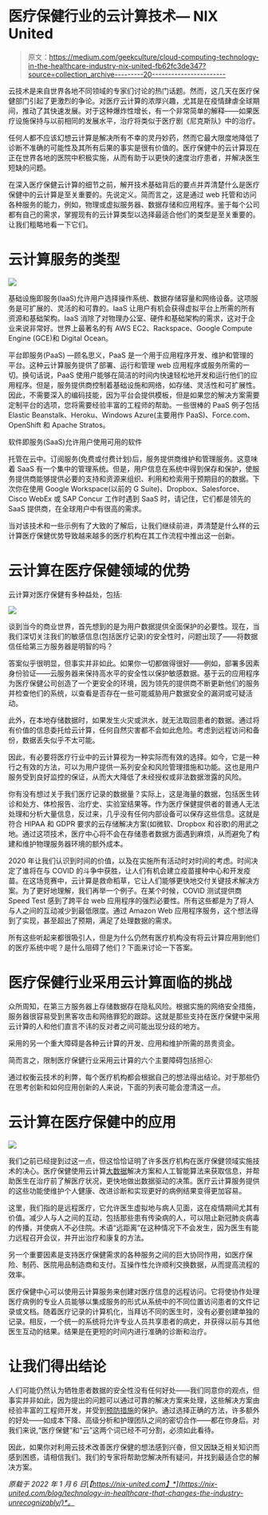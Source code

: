 # 医疗保健行业的云计算技术— NIX United

> 原文：<https://medium.com/geekculture/cloud-computing-technology-in-the-healthcare-industry-nix-united-fb62fc3de347?source=collection_archive---------20----------------------->

云技术是来自世界各地不同领域的专家们讨论的热门话题。然而，这几天在医疗保健部门引起了更激烈的争论。对医疗云计算的浓厚兴趣，尤其是在疫情肆虐全球期间，推动了其快速发展。对于这种爆炸性增长，有一个非常简单的解释——如果医疗设施保持与以前相同的发展水平，治疗将类似于医疗剧《尼克斯队》中的治疗。

任何人都不应该幻想云计算是解决所有不幸的灵丹妙药，然而它最大限度地降低了诊断不准确的可能性及其所有后果的事实是很有价值的。医疗保健中的云计算现在正在世界各地的医院中积极实施，从而有助于以更快的速度治疗患者，并解决医生短缺的问题。

在深入医疗保健云计算的细节之前，解开技术基础背后的要点并弄清楚什么是医疗保健中的云计算是至关重要的。先说定义。简而言之，这是通过 web 托管和访问各种服务的能力，例如，物理或虚拟服务器、数据存储和应用程序。鉴于每个公司都有自己的需求，掌握现有的云计算类型以选择最适合他们的类型是至关重要的。让我们粗略地看一下它们。

# 云计算服务的类型

![](img/2656771d5941cbe3ed4e6849b341f771.png)

基础设施即服务(IaaS)允许用户选择操作系统、数据存储容量和网络设备。这项服务是可扩展的、灵活的和可靠的。IaaS 让用户有机会获得虚拟平台上所需的所有资源和基础架构。IaaS 消除了对物理办公室、硬件和基础架构的需求，这对于企业来说非常好。世界上最著名的有 AWS EC2、Rackspace、Google Compute Engine (GCE)和 Digital Ocean。

平台即服务(PaaS) —顾名思义，PaaS 是一个用于应用程序开发、维护和管理的平台。这种云计算服务提供了部署、运行和管理 web 应用程序或服务所需的一切。换句话说，PaaS 使用户能够在简洁的时间内快速轻松地开发和运行他们的应用程序。但是，服务提供商控制着基础设施和网络，如存储、灵活性和可扩展性。因此，不需要深入的编码技能，因为平台会提供模板，但是如果您的解决方案需要定制平台的选项，您将需要经验丰富的工程师的帮助。一些很棒的 PaaS 例子包括 Elastic Beanstalk、Heroku、Windows Azure(主要用作 PaaS)、Force.com、OpenShift 和 Apache Stratos。

软件即服务(SaaS)允许用户使用可用的软件

托管在云中。订阅服务(免费或付费计划)后，服务提供商维护和管理服务。这意味着 SaaS 有一个集中的管理系统。但是，用户信息在系统中得到保存和保护，使服务提供商能够提供必要的支持和资源来组织、利用和检索用于预期目的的数据。下次你在使用 Google Workspace(以前的 G Suite)、Dropbox、Salesforce、Cisco WebEx 或 SAP Concur 工作时遇到 SaaS 时，请记住，它们都是领先的 SaaS 提供商，在全球用户中有很高的需求。

当对该技术和一些示例有了大致的了解后，让我们继续前进，弄清楚是什么样的云计算医疗保健优势导致越来越多的医疗机构在其工作流程中推出这一创新。

# 云计算在医疗保健领域的优势

云计算对医疗保健有多种益处，包括:

![](img/83ccafc6806069494d336e5d792c6f93.png)

谈到当今的商业世界，首先想到的是为用户数据提供全面保护的必要性。现在，当我们深切关注我们的敏感信息(包括医疗记录)的安全性时，问题出现了——将数据信任给第三方服务器是明智的吗？

答案似乎很明显，但事实并非如此。如果你一切都做得很好——例如，部署多因素身份验证——云服务器来保持高水平的安全性以保护敏感数据。基于云的应用程序为医疗保健公司创造了一个更安全的环境，因为领先的提供商不断更新他们的服务并检查他们的系统，以查看是否存在一些可能威胁用户数据安全的漏洞或可疑活动。

此外，在本地存储数据时，如果发生火灾或洪水，就无法取回患者的数据。通过将有价值的信息委托给云计算，任何自然灾害都不会如此危险。考虑到远程访问和备份，数据丢失似乎不太可能。

因此，有必要将医疗行业中的云计算视为一种实际而有效的选择。如今，它是一种行之有效的方法，可以为用户提供一系列安全和风险管理措施和功能。这也是用户服务受到良好监控的保证，从而大大降低了未经授权或非法数据泄露的风险。

你有没有想过关于我们医疗记录的数据量？实际上，这是海量的数据，包括医生转诊和处方、体检报告、治疗史、实验室结果等。作为医疗保健提供者的普通人无法处理和分析大量信息，反过来，几乎没有任何内部设备可以保存这些信息。这就是符合 HIPAA 和 GDPR 要求的云存储解决方案(如微软、Dropbox 和谷歌)的用武之地。通过这项技术，医疗中心将不会在存储患者数据方面遇到麻烦，从而避免了构建和维护物理服务器环境的额外成本。

2020 年让我们认识到时间的价值，以及在实施所有活动时对时间的考虑。时间决定了谁将在与 COVID 的斗争中获胜，让人们有机会建立疫苗接种中心和开发疫苗。在这场竞赛中，云计算是救命稻草，它让人们能够更快地交付关键技术解决方案。为了更好地理解，我们再举一个例子。在某个时候，COVID 测试提供商 Speed Test 感到了跨平台 web 应用程序的强烈必要性。所有这些都是为了将人与人之间的互动减少到最低限度。通过 Amazon Web 应用程序服务，这个想法得到了实现，甚至超出了预期，满足了处理数据的需求。

所有这些听起来都很吸引人，但是为什么仍然有医疗机构没有将云计算应用到他们的医疗系统中呢？是什么阻碍了他们？下面来讨论一下答案。

# 医疗保健行业采用云计算面临的挑战

众所周知，在第三方服务器上存储数据存在隐私风险。根据实施的网络安全措施，服务器很容易受到黑客攻击和网络罪犯的跟踪。这就是那些支持在医疗保健中采用云计算的人和他们直言不讳的反对者之间可能出现分歧的地方。

采用的另一个重大障碍是各种云计算的开发、应用和维护所需的昂贵资金。

简而言之，限制医疗保健行业采用云计算的六个主要障碍包括担心:

通过权衡云技术的利弊，每个医疗机构都会根据自己的想法得出结论。对于那些仍在思考创新和如何应用创新的人来说，下面的列表可能会澄清这一点。

# 云计算在医疗保健中的应用

![](img/89c37f6a0957679213f524d4d55deb89.png)

我们之前已经提到过这一点，但这恰恰证明了许多医疗机构在医疗保健领域实施技术的决心。医疗保健使用云计算[大数据](https://nix-united.com/services/big-data-management-services-data-engineering/)解决方案和人工智能算法来获取信息，并帮助医生在治疗前了解医疗状况，更快地做出数据驱动的决策。医疗云计算服务提供的这些功能使维护个人健康、改进诊断和实现更好的病例结果变得更加容易。

这里，我们指的是远程医疗，它允许医生虚拟地与病人见面，这在疫情期间尤其有价值。减少人与人之间的互动，包括那些患有传染病的人，可以阻止新冠肺炎病毒的传播，并使病人不必住院。术语“远距离”在这种情况下不会发生，因为医生有能力远程召开会议，并开出治疗和康复的方法。

另一个重要因素是支持医疗保健需求的各种服务之间的巨大协同作用，如医疗保险、制药、医院用品制造商和支付。互操作性允许顺利交换数据，从而提高流程的效率。

医疗保健中心可以使用云计算服务来创建对医疗信息的远程访问。它将使协作处理医疗病例的专业人员能够以集成服务的形式从系统中的不同位置访问患者的文件记录或文档。随着医疗记录的计算机化，当拜访不同的医生时，没有必要创建单独的记录。相反，一个统一的系统将允许专业人员共享患者的病史，并获得以前与其他医生互动的结果。结果是在更短的时间内进行准确的诊断和治疗。

# 让我们得出结论

人们可能仍然认为牺牲患者数据的安全性没有任何好处——我们同意你的观点，但事实并非如此，因为提出的问题可以通过可靠的解决方案来处理，这些解决方案由经验丰富的工程师开发，并受到[预防措施](https://nix-united.com/blog/how-to-secure-your-business-in-the-cloud-best-practices/)的保护。通过选择正确的方法，许多额外的好处——如成本下降、高级分析和护理团队之间的密切合作——都在你身后。对我们来说,“医疗保健”和“云”这两个词已经不可分割，必须如此看待。

因此，如果你对利用云技术改善医疗保健的想法感到兴奋，但又因缺乏相关知识而感到困惑，请相信我们。我们的专家将帮助您解决所有疑问，并找到最适合您的解决方案。

*原载于 2022 年 1 月 6 日*[*【https://nix-united.com】*](https://nix-united.com/blog/technology-in-healthcare-that-changes-the-industry-unrecognizably/)*。*